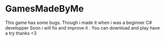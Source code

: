 # GamesMadeByMe
This game has some bugs.
Though i made it when i was a beginner C# developper 
Soon i will fix and improve it .
You can download and play 
have a try thanks <3
